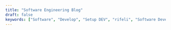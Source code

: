 ```yaml
---
title: "Software Engineering Blog"
draft: false
keywords: ["Software", "Develop", "Setup DEV", "rifeli", "Software Developer", "Data Science", "CTO Harmo","scalable architectures","data engineering","cloud solutions"]
---
```

